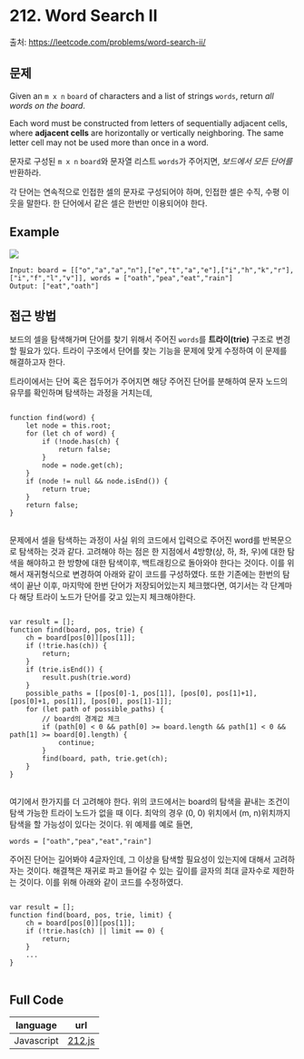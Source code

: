 # 212. Word Search II

출처: https://leetcode.com/problems/word-search-ii/

## 문제

Given an  `m x n`  `board` of characters and a list of strings  `words`, return  _all words on the board_.

Each word must be constructed from letters of sequentially adjacent cells, where  **adjacent cells**  are horizontally or vertically neighboring. The same letter cell may not be used more than once in a word.

문자로 구성된 `m x n` `board`와 문자열 리스트 `words`가 주어지면, _보드에서 모든 단어를_ 반환하라.

각 단어는 연속적으로 인접한 셀의 문자로 구성되어야 하며, 인접한 셀은 수직, 수평 이웃을 말한다. 한 단어에서 같은 셀은 한번만 이용되어야 한다.

## Example
![](https://assets.leetcode.com/uploads/2020/11/07/search1.jpg)
```
Input: board = [["o","a","a","n"],["e","t","a","e"],["i","h","k","r"],["i","f","l","v"]], words = ["oath","pea","eat","rain"]
Output: ["eat","oath"]
```
## 접근 방법

보드의 셀을 탐색해가며 단어를 찾기 위해서 주어진 `words`를 **트라이(trie)** 구조로 변경할 필요가 있다. 트라이 구조에서 단어를 찾는 기능을 문제에 맞게 수정하여 이 문제를 해결하고자 한다.

트라이에서는 단어 혹은 접두어가 주어지면 해당 주어진 단어를 분해하여 문자 노드의 유무를 확인하며 탐색하는 과정을 거치는데, 
<pre>
<code>
function find(word) {
	let node = this.root;
	for (let ch of word) {
		if (!node.has(ch) {
			return false;
		}
		node = node.get(ch);
	}
	if (node != null && node.isEnd()) {
		return true;
	}
	return false;
}
</code>
</pre>

문제에서 셀을 탐색하는 과정이 사실 위의 코드에서 입력으로 주어진 word를 반복문으로 탐색하는 것과 같다. 
고려해야 하는 점은 한 지점에서 4방향(상, 하, 좌, 우)에 대한 탐색을 해야하고 한 방향에 대한 탐색이후, 백트래킹으로 돌아와야 한다는 것이다.
이를 위해서 재귀형식으로 변경하여 아래와 같이 코드를 구성하였다. 또한 기존에는 한번의 탐색이 끝난 이후, 마지막에 한번 단어가 저장되어있는지 체크했다면,
여기서는 각 단계마다 해당 트라이 노드가 단어를 갖고 있는지 체크해야한다.

<pre>
<code>
var result = [];
function find(board, pos, trie) {
	ch = board[pos[0]][pos[1]];
	if (!trie.has(ch)) {
		return;
	}
	if (trie.isEnd()) {
		result.push(trie.word)
	}
	possible_paths = [[pos[0]-1, pos[1]], [pos[0], pos[1]+1], [pos[0]+1, pos[1]], [pos[0], pos[1]-1]];
	for (let path of possible_paths) {
		// board의 경계값 체크
		if (path[0] < 0 && path[0] >= board.length && path[1] < 0 && path[1] >= board[0].length) {
			continue;
		}
		find(board, path, trie.get(ch);
	}
}
</code>
</pre>

여기에서 한가지를 더 고려해야 한다. 위의 코드에서는 board의 탐색을 끝내는 조건이 탐색 가능한 트라이 노드가 없을 때 이다. 
최악의 경우 (0, 0) 위치에서 (m, n)위치까지 탐색을 할 가능성이 있다는 것이다. 위 예제를 예로 들면, 
```
words = ["oath","pea","eat","rain"]
```
주어진 단어는 길어봐야 4글자인데, 그 이상을 탐색할 필요성이 있는지에 대해서 고려하자는 것이다. 해결책은 재귀로 파고 들어갈 수 있는 깊이를 글자의 최대 글자수로 제한하는 것이다. 이를 위해 아래와 같이 코드를 수정하였다.

<pre>
<code>
var result = [];
function find(board, pos, trie, limit) {
	ch = board[pos[0]][pos[1]];
	if (!trie.has(ch) || limit == 0) {
		return;
	}
	...
}
</code>
</pre>

## Full Code
|language|url|
|--------|---|
|Javascript|[212.js](https://github.com/opwe37/Algorithm-Study/blob/master/LeetCode/src/212.js)|
